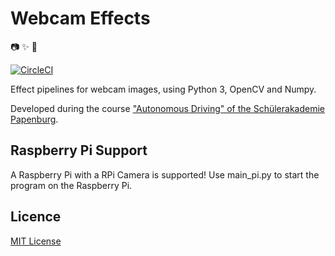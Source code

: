# Webcam Effects

:camera: :sparkles: :eyes:

[![CircleCI](https://circleci.com/gh/jstriebel/webcam-effects.svg?style=svg)](https://circleci.com/gh/jstriebel/webcam-effects)

Effect pipelines for webcam images, using Python 3, OpenCV and Numpy.

Developed during the course ["Autonomous Driving" of the Schülerakademie Papenburg](https://jgw-ev.de/schuelerakademie/schulerakademie-papenburg-ii-2017/).

## Raspberry Pi Support
A Raspberry Pi with a RPi Camera is supported! Use main_pi.py to start the program on the Raspberry Pi.

## Licence

[MIT License](LICENSE)

